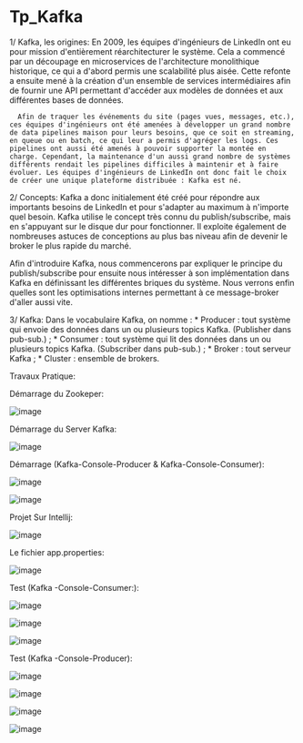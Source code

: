 # Tp_Kafka


1/ Kafka, les origines:
      En 2009, les équipes d'ingénieurs de LinkedIn ont eu pour mission d'entièrement réarchitecturer le système. Cela a commencé par un découpage en microservices de l'architecture monolithique historique, ce qui a d'abord permis une scalabilité plus aisée. Cette refonte a ensuite mené à la création d'un ensemble de services intermédiaires afin de fournir une API permettant d'accéder aux modèles de données et aux différentes bases de données.
      
      Afin de traquer les événements du site (pages vues, messages, etc.), ces équipes d'ingénieurs ont été amenées à développer un grand nombre de data pipelines maison pour leurs besoins, que ce soit en streaming, en queue ou en batch, ce qui leur a permis d'agréger les logs. Ces pipelines ont aussi été amenés à pouvoir supporter la montée en charge. Cependant, la maintenance d'un aussi grand nombre de systèmes différents rendait les pipelines difficiles à maintenir et à faire évoluer. Les équipes d'ingénieurs de LinkedIn ont donc fait le choix de créer une unique plateforme distribuée : Kafka est né.
      
2/ Concepts:
       Kafka a donc initialement été créé pour répondre aux importants besoins de LinkedIn et pour s'adapter au maximum à n'importe quel besoin. Kafka utilise le concept très connu du publish/subscribe, mais en s'appuyant sur le disque dur pour fonctionner. Il exploite également de nombreuses astuces de conceptions au plus bas niveau afin de devenir le broker le plus rapide du marché.

Afin d'introduire Kafka, nous commencerons par expliquer le principe du publish/subscribe pour ensuite nous intéresser à son implémentation dans Kafka en définissant les différentes briques du système. Nous verrons enfin quelles sont les optimisations internes permettant à ce message-broker d'aller aussi vite.

3/ Kafka:
  Dans le vocabulaire Kafka, on nomme :
     * Producer : tout système qui envoie des données dans un ou plusieurs topics Kafka. (Publisher dans pub-sub.) ;
     * Consumer : tout système qui lit des données dans un ou plusieurs topics Kafka. (Subscriber dans pub-sub.) ;
     * Broker : tout serveur Kafka ;
     * Cluster : ensemble de brokers.


Travaux Pratique:

Démarrage du Zookeper:

![image](https://user-images.githubusercontent.com/97621443/172690771-4f294966-fbe4-4441-a761-5c96e1737d1e.png)

Démarrage du Server Kafka:

![image](https://user-images.githubusercontent.com/97621443/172691136-913190c6-7272-4adb-8fcd-bdfdfc54ea88.png)

Démarrage (Kafka-Console-Producer & Kafka-Console-Consumer):

![image](https://user-images.githubusercontent.com/97621443/172691814-1863561a-fffb-4e08-9aff-059deb0a051b.png)


![image](https://user-images.githubusercontent.com/97621443/172692454-18356c6b-b2a1-49b5-8080-bd410778f672.png)


Projet Sur Intellij:

![image](https://user-images.githubusercontent.com/97621443/172692807-a49ef5a4-1ee5-494b-9b2e-3d4b55ebc629.png)


Le fichier app.properties:

![image](https://user-images.githubusercontent.com/97621443/172692984-5494858c-a00a-46c9-931d-0013ee7b11c5.png)


Test  (Kafka -Console-Consumer:):

![image](https://user-images.githubusercontent.com/97621443/172693804-1824494f-d513-496a-8e41-af3b59691089.png)

![image](https://user-images.githubusercontent.com/97621443/172693975-071928fc-ba93-4276-be8b-c223482bc6b4.png)

![image](https://user-images.githubusercontent.com/97621443/172695068-cb8e75b0-0d32-4527-a347-655f20187e30.png)

Test  (Kafka -Console-Producer):

![image](https://user-images.githubusercontent.com/97621443/172695847-4f4873d4-8e4d-42ed-8af9-2ed76e0d59a9.png)



![image](https://user-images.githubusercontent.com/97621443/172696404-350589a3-1705-4949-80ed-b8e4384374e1.png)


![image](https://user-images.githubusercontent.com/97621443/172696703-5dea48b1-4bf7-4574-ba39-bfc9d841b9e1.png)


![image](https://user-images.githubusercontent.com/97621443/172696829-e98ba38c-f990-4ba8-8eb2-5e5533702733.png)
















      
      
